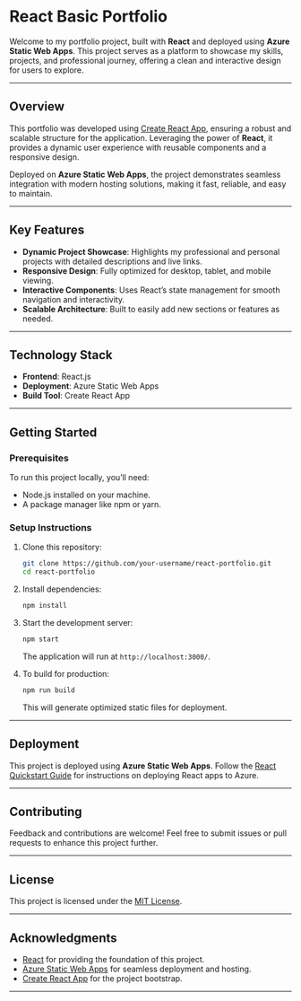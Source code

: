 
# **React Basic Portfolio**  

Welcome to my portfolio project, built with **React** and deployed using **Azure Static Web Apps**. This project serves as a platform to showcase my skills, projects, and professional journey, offering a clean and interactive design for users to explore.  

---

## **Overview**  
This portfolio was developed using [Create React App](https://github.com/facebook/create-react-app), ensuring a robust and scalable structure for the application. Leveraging the power of **React**, it provides a dynamic user experience with reusable components and a responsive design.  

Deployed on **Azure Static Web Apps**, the project demonstrates seamless integration with modern hosting solutions, making it fast, reliable, and easy to maintain.  

---

## **Key Features**  
- **Dynamic Project Showcase**: Highlights my professional and personal projects with detailed descriptions and live links.  
- **Responsive Design**: Fully optimized for desktop, tablet, and mobile viewing.  
- **Interactive Components**: Uses React’s state management for smooth navigation and interactivity.  
- **Scalable Architecture**: Built to easily add new sections or features as needed.  

---

## **Technology Stack**  
- **Frontend**: React.js  
- **Deployment**: Azure Static Web Apps  
- **Build Tool**: Create React App  

---

## **Getting Started**  

### **Prerequisites**  
To run this project locally, you’ll need:  
- Node.js installed on your machine.  
- A package manager like npm or yarn.  

### **Setup Instructions**  
1. Clone this repository:  
   ```bash  
   git clone https://github.com/your-username/react-portfolio.git  
   cd react-portfolio  
   ```  

2. Install dependencies:  
   ```bash  
   npm install  
   ```  

3. Start the development server:  
   ```bash  
   npm start  
   ```  
   The application will run at `http://localhost:3000/`.  

4. To build for production:  
   ```bash  
   npm run build  
   ```  
   This will generate optimized static files for deployment.  

---

## **Deployment**  
This project is deployed using **Azure Static Web Apps**. Follow the [React Quickstart Guide](https://docs.microsoft.com/azure/static-web-apps/getting-started?tabs=react) for instructions on deploying React apps to Azure.  

---

## **Contributing**  
Feedback and contributions are welcome! Feel free to submit issues or pull requests to enhance this project further.  

---

## **License**  
This project is licensed under the [MIT License](https://opensource.org/licenses/MIT).  

---

## **Acknowledgments**  
- [React](https://reactjs.org/) for providing the foundation of this project.  
- [Azure Static Web Apps](https://docs.microsoft.com/azure/static-web-apps/overview) for seamless deployment and hosting.  
- [Create React App](https://github.com/facebook/create-react-app) for the project bootstrap.  

---
